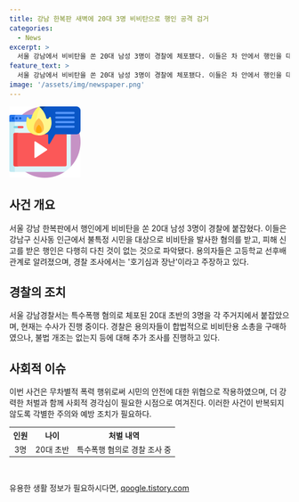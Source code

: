 ```yaml
---
title: 강남 한복판 새벽에 20대 3명 비비탄으로 행인 공격 검거
categories:
  - News
excerpt: >
  서울 강남에서 비비탄을 쏜 20대 남성 3명이 경찰에 체포됐다. 이들은 차 안에서 행인을 대상으로 비비탄을 발사했으며, 피해자는 신고했지만 다친 사람은 없었다. 이들은 고등학교 선후배로 관계가 있었으며, 호기심과 장난이라고 주장했다. 경찰은 총기를 합법적으로 구매했으나 불법 개조 가능성을 열어두고 수사 중이다. 
feature_text: >
  서울 강남에서 비비탄을 쏜 20대 남성 3명이 경찰에 체포됐다. 이들은 차 안에서 행인을 대상으로 비비탄을 발사했으며, 피해자는 신고했지만 다친 사람은 없었다. 이들은 고등학교 선후배로 관계가 있었으며, 호기심과 장난이라고 주장했다. 경찰은 총기를 합법적으로 구매했으나 불법 개조 가능성을 열어두고 수사 중이다. 
image: '/assets/img/newspaper.png'
---
```


<p><img src="/assets/img/news.png" alt="rentncar 속보" /></p>

<h2 data-ke-size="size26">사건 개요</h2>

<p data-ke-size="size16">서울 강남 한복판에서 행인에게 비비탄을 쏜 20대 남성 3명이 경찰에 붙잡혔다. 이들은 강남구 신사동 인근에서 불특정 시민을 대상으로 비비탄을 발사한 혐의를 받고, 피해 신고를 받은 행인은 다행히 다친 것이 없는 것으로 파악됐다. 용의자들은 고등학교 선후배 관계로 알려졌으며, 경찰 조사에서는 '호기심과 장난'이라고 주장하고 있다.</p>

<h2 data-ke-size="size26">경찰의 조치</h2>

<p data-ke-size="size16">서울 강남경찰서는 특수폭행 혐의로 체포된 20대 초반의 3명을 각 주거지에서 붙잡았으며, 현재는 수사가 진행 중이다. 경찰은 용의자들이 합법적으로 비비탄용 소총을 구매하였으나, 불법 개조는 없는지 등에 대해 추가 조사를 진행하고 있다.</p>

<h2 data-ke-size="size26">사회적 이슈</h2>

<p data-ke-size="size16">이번 사건은 무차별적 폭력 행위로써 시민의 안전에 대한 위협으로 작용하였으며, 더 강력한 처벌과 함께 사회적 경각심이 필요한 시점으로 여겨진다. 이러한 사건이 반복되지 않도록 각별한 주의와 예방 조치가 필요하다.</p>

<table>
    <tr>
        <th style="text-align: center;">인원</th>
        <th style="text-align: center;">나이</th>
        <th style="text-align: center;">처벌 내역</th>
    </tr>
    <tr>
        <td style="text-align: center;">3명</td>
        <td style="text-align: center;">20대 초반</td>
        <td style="text-align: center;">특수폭행 혐의로 경찰 조사 중</td>
    </tr>
</table>

<p data-ke-size="size16">&nbsp;</p>
유용한 생활 정보가 필요하시다면, <a href="https://qoogle.tistory.com" rel="dofollow">qoogle.tistory.com</a>


